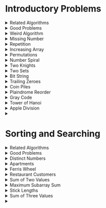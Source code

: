 
# Introductory Problems
<details>
  <summary>
    Related Algorithms
  </summary>
</details>
<details>
  <summary>Good Problems</summary>
</details>

<details>
  <summary>
    Weird Algorithm
  </summary>

  ### IDEA

  ### CODE
```C++
#include<bits/stdc++.h>
#define vi vector<int>
#define all(x) x.begin(), x.end()
#define MOD 1000000007
#define fastIO ios_base::sync_with_stdio(false);cin.tie(NULL);cout.tie(NULL)
#define check(x) cout<<#x<<" = "<<x<<'\n'
#define pii pair<int,int>
#define ff first
#define ss second
#define th third
#define int long long
using namespace std;
int32_t main(){
    fastIO;
    int n=0;
    cin>>n;
    while (n!=1){
        cout<<n<<' ';
        if(n&1)n=n*3+1;
        else n>>=1;
    }
    cout<<1;
    return 0;
}
```
</details>
</details>
<details>
  <summary>
    Missing Number
  </summary>

  ### IDEA

  ### CODE
```C++
#include<bits/stdc++.h>
#define int long long
using namespace std;
int32_t main(){
    int n=0,temp=0;
    cin>>n;
    int sum=0;
    for(int i=1;i<n;i++){
        cin>>temp;
        sum=sum^temp^i;
    }
    cout<<(sum^n);
    return 0;
}
```
  
</details>
<details>
  <summary>
    Repetition
  </summary>

  ### IDEA

  ### CODE
```C++
#include<bits/stdc++.h>
#define int long long
using namespace std;
int32_t main(){
    string s;
    cin>>s;
    int ans=1;
    int curr=1;
    for(int i=1;i<s.size();i++) {
        if (s[i] == s[i - 1])curr++;
        else curr=1;
        ans=max(ans,curr);
    }
    cout<<ans;
    return 0;
}
```
  
</details>
<details>
  <summary>
    Increasing Array
  </summary>

  ### IDEA

  ### CODE
```C++
#include<bits/stdc++.h>
#define vi vector<int>
#define all(x) x.begin(), x.end()
#define MOD 1000000007
#define fastIO ios_base::sync_with_stdio(false);cin.tie(NULL);cout.tie(NULL)
#define check(x) cout<<#x<<" = "<<x<<'\n'
#define pii pair<int,int>
#define ff first
#define ss second
#define th third
#define int long long
using namespace std;
int32_t main(){
    int n=0;
    cin>>n;
    vi a(n);
    for(auto&i:a)cin>>i;
    int ans=0;
    for(int i=1;i<n;i++)
            if(a[i]<a[i-1]){
                ans+=a[i-1]-a[i];
                a[i]=a[i-1];
            }
    cout<<ans;
    return 0;
}
```
  
</details>
<details>
  <summary>
    Permutations
  </summary>

  ### IDEA

  ### CODE
```C++
#include<bits/stdc++.h>
#define vi vector<int>
#define vvi vector<vi>
#define pii pair<int,int>
#define ff first
#define ss second
#define MOD 1000000007
#define all(x) x.begin(),x.end()
#define fastIO ios_base::sync_with_stdio(false);cin.tie(nullptr);cout.tie(nullptr)
using namespace std;
int32_t main(){
    fastIO;
    int n=0;
    cin>>n;
    if(n==2 or n==3 ){
        cout<<"NO SOLUTION";
    }
    else if(n==4){
        cout<<"3 1 4 2";
    }
    else{
        for (int i = 1; i <= n; i += 2)
            cout << i << ' ';
        for (int i = 2; i <= n; i += 2)
            cout << i << ' ';
    }
    return 0;
}
```
  
</details>
<details>
  <summary>
    Number Spiral
  </summary>

  ### IDEA

  ### CODE
```C++
#include<bits/stdc++.h>
#define vi vector<int>
#define vvi vector<vi>
#define pii pair<int,int>
#define ff first
#define ss second
#define int long long
#define MOD 1000000007
#define all(x) x.begin(),x.end()
#define fastIO ios_base::sync_with_stdio(false);cin.tie(nullptr);cout.tie(nullptr)
using namespace std;
int32_t main()
{
    fastIO;
    int t=0;
    int x=0,y=0;
    cin>>t;
    while(t--){
        cin>>x>>y;
        int z=max(x,y);
        if(z&1){
            cout<<z*z-x-(z-y-1)<<'\n';
        }else{
            cout<<z*z-(y-1)-(z-x)<<'\n';
        }
    }
    return 0;
}
```
  
</details>
<details>
  <summary>
    Two Knights
  </summary>

  ### IDEA

  ### CODE
```C++
#include<bits/stdc++.h>
#define vi vector<int>
#define all(x) x.begin(), x.end()
#define MOD 1000000007
#define fastIO ios_base::sync_with_stdio(false);cin.tie(NULL);cout.tie(NULL)
#define check(x) cout<<#x<<" = "<<x<<'\n'
#define pii pair<int,int>
#define ff first
#define ss second
#define th third
#define int long long
using namespace std;
int32_t main(){
    fastIO;
    int n=0;
    cin>>n;
    for(int k=1;k<=n;k++){
        int totalPositions=k*k*(k*k-1)/2;
        int attackPositions=2*2*(k-1)*(k-2);//number of 2*3 and 3*2 rectangles possible in k*k chessboard
        cout<<totalPositions-attackPositions<<'\n';
    }
    return 0;
}
```
  
</details>
<details>
  <summary>
    Two Sets
  </summary>

  ### IDEA

  ### CODE
```C++
#include<bits/stdc++.h>
#define vi vector<int>
#define vvi vector<vi>
#define pii pair<int,int>
#define ff first
#define ss second
#define int long long
#define MOD 1000000007
#define all(x) x.begin(),x.end()
#define fastIO ios_base::sync_with_stdio(false);cin.tie(nullptr);cout.tie(nullptr)
using namespace std;
int32_t main(){
    fastIO;
    int n=0;
    cin>>n;
    int rem=n%4;
    if(rem==2 or rem==1){
        cout<<"NO";
    }else if(rem==3){
        vi a,b;
        for(int i=1;i<=n;i++){
            if(i%4==1 or i%4==2)a.push_back(i);
            else b.push_back(i);
        }
        cout<<"YES\n";
        cout<<a.size()<<'\n';
        for(auto&x:a)cout<<x<<' ';
        cout<<'\n'<<b.size()<<'\n';
        for(auto&x:b)cout<<x<<' ';

    }
    else{
        vi a,b;
        for(int i=1;i<=n;i++){
            if(i%4<=1)a.push_back(i);
            else b.push_back(i);
        }
        cout<<"YES\n";
        cout<<a.size()<<'\n';
        for(auto&x:a)cout<<x<<' ';
        cout<<'\n'<<b.size()<<'\n';
        for(auto&x:b)cout<<x<<' ';
    }
    return 0;
}
```
  
</details>

<details>
  <summary>
    Bit String
  </summary>

  ### IDEA

  ### CODE
```C++
#include<bits/stdc++.h>
#define MOD 1000000007
#define fastIO ios_base::sync_with_stdio(false);cin.tie(NULL);cout.tie(NULL)
#define int long long
using namespace std;
int binExp(int a,int b,int m){
    a%=m;
    int res=1;
    while (b){
        if(b&1)res=res*a%m;
        a=a*a%m;
        b>>=1;
    }
    return res;
}
int32_t main(){
    fastIO;
    int n=0;
    cin>>n;
    cout<<binExp(2,n,MOD);
    return 0;
}
```
  
</details>
<details>
  <summary>
    Trailing Zeroes
  </summary>

  ### IDEA

  ### CODE
```C++
#include<bits/stdc++.h>
#define vi vector<int>
#define all(x) x.begin(), x.end()
#define MOD 1000000007
#define fastIO ios_base::sync_with_stdio(false);cin.tie(NULL);cout.tie(NULL)
#define check(x) cout<<#x<<" = "<<x<<'\n'
#define pii pair<int,int>
#define ff first
#define ss second
#define th third
#define int long long
using namespace std;
int32_t main(){
    int n=0;
    cin>>n;
    int ans=0;
    while (n){
        ans+=n/5;
        n/=5;
    }
    cout<<ans;
    return 0;
}
```
  
</details>
<details>
  <summary>
    Coin Piles
  </summary>

  ### IDEA

  ### CODE
```C++
#include<bits/stdc++.h>
#define vi vector<int>
#define all(x) x.begin(), x.end()
#define MOD 1000000007
#define fastIO ios_base::sync_with_stdio(false);cin.tie(NULL);cout.tie(NULL)
#define check(x) cout<<#x<<" = "<<x<<'\n'
#define pii pair<int,int>
#define ff first
#define ss second
#define th third
#define int long long
using namespace std;
int32_t main(){
    fastIO;
    int t=0,a=0,b=0;
    cin>>t;
    while (t--){
        cin>>a>>b;
        (a+b)%3==0 and max(a,b)<=2*min(a,b) ?cout<<"YES\n":cout<<"NO\n";
    }
    return 0;
}
```
  
</details>
<details>
  <summary>
    Plaindrome Reorder
  </summary>

  ### IDEA

  ### CODE
```C++
#include<bits/stdc++.h>
#define int long long
using namespace std;
void printChars(char ch,int n){
    while (n--)cout<<ch;
}
int32_t main(){
    string s;
    cin>>s;
    int freq[26]={0,0,0,0,0,0,0,0,0,0,0,0,0,0,0,0,0,0,0,0,0,0,0,0,0,0};
    for(auto&ch:s)freq[ch-'A']++;
    int odd=0;
    char och='.';
    for(int i=0;i<26;i++){
        if(freq[i]&1){
            odd++;
            och=char (65+i);
            freq[i]--;
        }
    }
    if(odd>1){
        cout<<"NO SOLUTION";
        return 0;
    }
    for(int i=0;i<26;i++){
        if(!(freq[i]&1)){
            freq[i]>>=1;
            printChars(i+'A',freq[i]);
        }
    }
    if(och!='.')cout<<och;
    for(int i=25;i>=0;i--){
            printChars(i+'A',freq[i]);
    }
    return 0;
}
```
  
</details>
<details>
  <summary>
    Gray Code
  </summary>

  ### IDEA

  ### CODE
```C++
// LOGIC https://www.geeksforgeeks.org/cses-solutions-gray-code/
#include <bits/stdc++.h>
#define all(x) x.begin(),x.end()
#define check(x) cout<<#x<<" = "<<x
using namespace std;
vector<string>solve(int n){
    if(n==1)return {"0","1"};
    auto prevGC= solve(n-1);
    auto revGC=prevGC;
    reverse(all(revGC));
    for(int i=0;i<prevGC.size();i++){
        revGC[i]="1"+revGC[i];
        prevGC[i]="0"+prevGC[i];
    }
    revGC.insert(revGC.end(),all(prevGC));
    return revGC;
}
int main()
{
    ios_base::sync_with_stdio(false);
    cin.tie(nullptr);
    cout.tie(nullptr);
    int n =0;
    cin>>n;
    auto ans=solve(n);
    for(auto&x:ans)cout<<x<<'\n';
    return 0;
}
```
  
</details>
<details>
  <summary>
    Tower of Hanoi
  </summary>

  ### IDEA

  ### CODE
```C++
#include<bits/stdc++.h>
#define vi vector<int>
#define all(x) x.begin(), x.end()
#define MOD 1000000007
#define fastIO ios_base::sync_with_stdio(false);cin.tie(NULL);cout.tie(NULL)
#define check(x) cout<<#x<<" = "<<x<<'\n'
#define pii pair<int,int>
#define ff first
#define ss second
#define th third
#define int long long
using namespace std;
vector<pii>ans;
void solve(int n,int src,int help,int dest,vector<stack<int>>&vs){
    if(n==0)return;
    if(n==1){
        ans.push_back({src+1,dest+1});
        vs[dest].push(vs[src].top());
        vs[src].pop();
        return;
    }
    solve(n-1,src,dest,help,vs);
    ans.push_back({src+1,dest+1});
    vs[dest].push(vs[src].top());
    vs[src].pop();
    solve(n-1,help,src,dest,vs);
}
int32_t main(){
    fastIO;
    int n=0;
    cin>>n;
    stack<int>a,b,c;
    for(int i=n;i>0;i--)a.push(i);
    vector<stack<int>>vs({a,b,c});

    solve(n,0,1,2,vs);
    cout<<ans.size()<<'\n';
    for(auto&p:ans)
        cout<<p.ff<<' '<<p.ss<<'\n';
    return 0;
}
```
  
</details>

<details>
  <summary>
    Apple Division
  </summary>

  ### IDEA

  ### CODE
```C++
#include<bits/stdc++.h>
#define vi vector<int>
#define all(x) x.begin(), x.end()
#define MOD 1000000007
#define fastIO ios_base::sync_with_stdio(false);cin.tie(NULL);cout.tie(NULL)
#define check(x) cout<<#x<<" = "<<x<<'\n'
#define pii pair<int,int>
#define ff first
#define ss second
#define th third
#define int long long
using namespace std;
//vector<vector<int>>dp;
int help(vector<int> a,int n,int&total,int sum1){
    if(n==0){
        int sum2=total-sum1;
        return abs(sum1-sum2);
    }
//    if(dp[n][sum1]!=-1)return dp[n][sum1];
    return min(help(a,n-1,total,sum1+a[n-1]), help(a,n-1,total,sum1));
}
int32_t main(){
    int n=0;
    cin>>n;
    vi a(n);
    int total=0;
    for(auto&i:a) {
        cin >> i;
        total+=i;
    }
//    dp.assign(n+1,vector<int>(total+1,-1));
    cout<<help(a,n,total,0);
    return 0;
}
```
  
</details>

<details>
  <summary>
    
  </summary>

  ### IDEA

  ### CODE
```C++

```
  
</details>

# Sorting and Searching
<details>
  <summary>Related Algorithms</summary>
</details>
<details>
  <summary>Good Problems</summary>
</details>
<details>
  <summary>Distinct Numbers</summary>
  
  ### IDEA
  
  ### CODE
```C++
#include<bits/stdc++.h>
#define vi vector<int>
#define all(x) x.begin(), x.end()
#define MOD 1000000007
#define fastIO ios_base::sync_with_stdio(false);cin.tie(NULL);cout.tie(NULL)
#define check(x) cout<<#x<<" = "<<x<<'\n'
#define pii pair<int,int>
#define ff first
#define ss second
#define th third
#define int long long
using namespace std;
int32_t main(){
    fastIO;
    int n=0;
    cin>>n;
    vi a(n);
    for(auto&x:a)cin>>x;
    sort(all(a));
    int ans=1;
    for(int i=1;i<n;i++)
        if(a[i]!=a[i-1])ans++;
    cout<<ans;
    return 0;
}
```
</details>
<details>
  <summary>Apartments</summary>
  
  ### IDEA

  ### CODE

  ```C++
#include<bits/stdc++.h>
#define vi vector<int>
#define all(x) x.begin(), x.end()
#define MOD 1000000007
#define fastIO ios_base::sync_with_stdio(false);cin.tie(NULL);cout.tie(NULL)
#define check(x) cout<<#x<<" = "<<x<<'\n'
#define pii pair<int,int>
#define ff first
#define ss second
#define th third
#define int long long
using namespace std;
int32_t main(){
    fastIO;
    int n=0,m=0,k=0,ans=0;
    cin>>n>>m>>k;
    vi a(n),b(m);
    for(auto&x:a)cin>>x;
    for(auto&x:b)cin>>x;
    sort(all(a));
    sort(all(b));
    int i=0,j=0;
    while(i<n and j<m){
        if(abs(a[i]-b[j])<=k){
            i++;j++;ans++;
        }
        else if(a[i]<b[j])i++;
        else j++;
    }
    cout<<ans;
    return 0;
}

  ```
</details>

<details>
  <summary>
    Ferris Wheel
  </summary>

  ### IDEA

  ### CODE
```C++
#include<bits/stdc++.h>
#define vi vector<int>
#define all(x) x.begin(), x.end()
#define MOD 1000000007
#define fastIO ios_base::sync_with_stdio(false);cin.tie(NULL);cout.tie(NULL)
#define check(x) cout<<#x<<" = "<<x<<'\n'
#define pii pair<int,int>
#define ff first
#define ss second
#define th third
#define int long long
using namespace std;
int32_t main(){
    int n=0,x=0,ans=0;
    cin>>n>>x;
    vi a(n);
    for(auto&x:a)cin>>x;
    sort(all(a));
    int i=0,j=n-1;
    while(i<j){
        if(a[i]+a[j]<=x){
            i++;
        }
        j--;ans++;
    }
    cout<<ans;
    return 0;
}
```
</details>

<details>
  <summary>
    Restaurant Customers
  </summary>

  ### IDEA

  ### CODE
```C++
#include<bits/stdc++.h>
#define vi vector<int>
#define all(x) x.begin(), x.end()
#define MOD 1000000007
#define fastIO ios_base::sync_with_stdio(false);cin.tie(NULL);cout.tie(NULL)
#define check(x) cout<<#x<<" = "<<x<<'\n'
#define pii pair<int,int>
#define ff first
#define ss second
#define th third
#define int long long
using namespace std;
int32_t main(){
    fastIO;
    int n=0;cin>>n;
    vi a(n),b(n);
    for(int i=0;i<n;i++)cin>>a[i]>>b[i];
    sort(all(a));
    sort(all(b));
    int i=0,j=0;
    int ans=1;
    int count=0;
    while(i<n){
        if(a[i]<b[j]){
            i++;
            count++;
        }
        else {
            j++;
            count--;
        }
        ans=max(ans,count);
    }
    cout<<ans;
    return 0;
}
```
</details>

<details>
  <summary>
    Sum of Two Values
  </summary>

  ### IDEA

  ### CODE
```C++
#include<bits/stdc++.h>
#define vi vector<int>
#define all(x) x.begin(), x.end()
#define MOD 1000000007
#define fastIO ios_base::sync_with_stdio(false);cin.tie(NULL);cout.tie(NULL)
#define check(x) cout<<#x<<" = "<<x<<'\n'
#define pii pair<int,int>
#define ff first
#define ss second
#define th third
#define int long long
using namespace std;
int32_t main(){
    fastIO;
    int n=0,x=0;
    cin>>n>>x;
    vi a(n);
    for(auto&x:a)cin>>x;
    map<int,int>mp;
    mp[a[0]]=0;
    for(int i=1;i<n;i++){
        if(mp.find(x-a[i])!=mp.end()) {
            cout << mp[x - a[i]] + 1 << ' ' << i + 1;
            return 0;
        }
        else mp[a[i]]=i;
    }
    cout<<"IMPOSSIBLE";
    return 0;
}
```
</details>

<details>
  <summary>
    Maximum Subarray Sum
  </summary>

  ### IDEA

  ### CODE
```C++
#include<bits/stdc++.h>
#define vi vector<int>
#define all(x) x.begin(), x.end()
#define MOD 1000000007
#define fastIO ios_base::sync_with_stdio(false);cin.tie(NULL);cout.tie(NULL)
#define check(x) cout<<#x<<" = "<<x<<'\n'
#define pii pair<int,int>
#define ff first
#define ss second
#define th third
#define int long long
using namespace std;
int32_t main(){
    fastIO;
    int n=0;
    cin>>n;
    vi a(n);
    for(auto&x:a)cin>>x;
    int ans= a[0];
    int sum=0;
    for(int i=0;i<n;i++){
        if(sum+a[i]>=a[i]){
            sum+=a[i];
        }else sum=a[i];
        ans=max(ans,sum);
    }
    cout<<sum;
    return 0;
}
```
</details>

<details>
  <summary>
    Stick Lengths
  </summary>

  ### IDEA

  ### CODE
```C++
#include<bits/stdc++.h>
#define vi vector<int>
#define all(x) x.begin(), x.end()
#define MOD 1000000007
#define fastIO ios_base::sync_with_stdio(false);cin.tie(NULL);cout.tie(NULL)
#define check(x) cout<<#x<<" = "<<x<<'\n'
#define pii pair<int,int>
#define ff first
#define ss second
#define th third
#define int long long
using namespace std;
int32_t main(){
    int n=0;
    cin>>n;
    vi a(n,0);
    for(auto&x:a)cin>>x;
    sort(all(a));
    int cost=0;
    for(int i=0;i<(n>>1);i++){
        cost+=a[i+(n>>1)+(n&1)]-a[i];
    }
    cout<<cost;
    return 0;
}
```
</details>
<details>
  <summary>
    Sum of Three Values
  </summary>

  ### IDEA

  ### CODE
```C++
#include<bits/stdc++.h>
#define vi vector<int>
#define all(x) x.begin(), x.end()
#define MOD 1000000007
#define fastIO ios_base::sync_with_stdio(false);cin.tie(NULL);cout.tie(NULL)
#define check(x) cout<<#x<<" = "<<x<<'\n'
#define pii pair<int,int>
#define ff first
#define ss second
#define th third
#define int long long
using namespace std;
int32_t main(){
    int n=0,x=0;
    cin>>n>>x;
    vi a(n,0);
    for(auto&x:a)cin>>x;
    map<int,int>mp;
    for(int i=0;i<n;i++){
        for(int j=i+1;j<n;j++){
            int k=x-a[i]-a[j];
            if(mp.find(k)!=mp.end() and mp[k]!=i and mp[k]!=j){
                cout<<i+1<<' '<<mp[k]+1<<' '<<j+1;
                return 0;
            }
        }
        mp[a[i]]=i;
    }
    cout<<"IMPOSSIBLE";
    return 0;
}
```
  
</details>
<details>
  <summary>
    
  </summary>

  ### IDEA

  ### CODE
```C++

```
  
</details>
